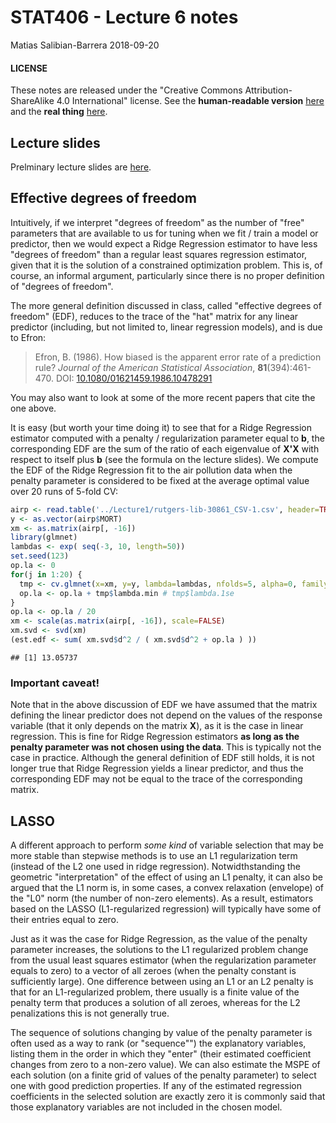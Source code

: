 STAT406 - Lecture 6 notes
================
Matias Salibian-Barrera
2018-09-20

#### LICENSE

These notes are released under the "Creative Commons Attribution-ShareAlike 4.0 International" license. See the **human-readable version** [here](https://creativecommons.org/licenses/by-sa/4.0/) and the **real thing** [here](https://creativecommons.org/licenses/by-sa/4.0/legalcode).

Lecture slides
--------------

Prelminary lecture slides are [here](STAT406-18-lecture-6-preliminary.pdf).

Effective degrees of freedom
----------------------------

Intuitively, if we interpret "degrees of freedom" as the number of "free" parameters that are available to us for tuning when we fit / train a model or predictor, then we would expect a Ridge Regression estimator to have less "degrees of freedom" than a regular least squares regression estimator, given that it is the solution of a constrained optimization problem. This is, of course, an informal argument, particularly since there is no proper definition of "degrees of freedom".

The more general definition discussed in class, called "effective degrees of freedom" (EDF), reduces to the trace of the "hat" matrix for any linear predictor (including, but not limited to, linear regression models), and is due to Efron:

> Efron, B. (1986). How biased is the apparent error rate of a prediction rule? *Journal of the American Statistical Association*, **81**(394):461-470. DOI: [10.1080/01621459.1986.10478291](https://doi.org/10.1080/01621459.1986.10478291)

You may also want to look at some of the more recent papers that cite the one above.

It is easy (but worth your time doing it) to see that for a Ridge Regression estimator computed with a penalty / regularization parameter equal to **b**, the corresponding EDF are the sum of the ratio of each eigenvalue of **X'X** with respect to itself plus **b** (see the formula on the lecture slides). We compute the EDF of the Ridge Regression fit to the air pollution data when the penalty parameter is considered to be fixed at the
average optimal value over 20 runs of 5-fold CV:

``` r
airp <- read.table('../Lecture1/rutgers-lib-30861_CSV-1.csv', header=TRUE, sep=',')
y <- as.vector(airp$MORT)
xm <- as.matrix(airp[, -16])
library(glmnet)
lambdas <- exp( seq(-3, 10, length=50))
set.seed(123)
op.la <- 0
for(j in 1:20) {
  tmp <- cv.glmnet(x=xm, y=y, lambda=lambdas, nfolds=5, alpha=0, family='gaussian')
  op.la <- op.la + tmp$lambda.min # tmp$lambda.1se
}
op.la <- op.la / 20
xm <- scale(as.matrix(airp[, -16]), scale=FALSE)
xm.svd <- svd(xm)
(est.edf <- sum( xm.svd$d^2 / ( xm.svd$d^2 + op.la ) ))
```

    ## [1] 13.05737

### Important caveat!

Note that in the above discussion of EDF we have assumed that the matrix defining the linear predictor does not depend on the values of the response variable (that it only depends on the matrix **X**), as it is the case in linear regression. This is fine for Ridge Regression estimators **as long as the penalty parameter was not chosen using the data**. This is typically not the case in practice. Although the general definition of EDF still holds, it is not longer true that Ridge Regression yields a linear predictor, and thus the corresponding EDF may not be equal to the trace of the corresponding matrix.

LASSO
-----

A different approach to perform *some kind* of variable selection that may be more stable than stepwise methods is to use an L1 regularization term (instead of the L2 one used in ridge regression). Notwidthstanding the geometric "interpretation" of the effect of using an L1 penalty, it can also be argued that the L1 norm is, in some cases, a convex relaxation (envelope) of the "L0" norm (the number of non-zero elements). As a result, estimators based on the LASSO (L1-regularized regression) will typically have some of their entries equal to zero.

Just as it was the case for Ridge Regression, as the value of the penalty parameter increases, the solutions to the L1 regularized problem change from the usual least squares estimator (when the regularization parameter equals to zero) to a vector of all zeroes (when the penalty constant is sufficiently large). One difference between using an L1 or an L2 penalty is that for an L1-regularized problem, there usually is a finite value of the penalty term that produces a solution of all zeroes, whereas for the L2 penalizations this is not generally true.

The sequence of solutions changing by value of the penalty parameter is often used as a way to rank (or "sequence"") the explanatory variables, listing them in the order in which they "enter" (their estimated coefficient changes from zero to a non-zero value). <!-- Varying the value of the penalty term we obtain a path of solutions (much like --> <!-- we did in ridge regression), where the vector of estimated regression --> <!-- coefficients becomes sparser as the penalty gets stronger.  --> We can also estimate the MSPE of each solution (on a finite grid of values of the penalty parameter) to select one with good prediction properties. If any of the estimated regression coefficients in the selected solution are exactly zero it is commonly said that those explanatory variables are not included in the chosen model.

<!-- There are two main implementation of the LASSO in `R`, one is -->
<!-- via the `glmnet` function (in package `glmnet`), and the other -->
<!-- is with the function `lars` in package `lars`. Both, of course, -->
<!-- compute the same estimators, but they do so in different ways.  -->
<!-- We first compute the path of LASSO solutions for the `credit` data -->
<!-- used in previous lectures: -->
<!-- ```{r creditlasso, warning=FALSE, message=FALSE} -->
<!-- x <- read.table('../Lecture5/Credit.csv', sep=',', header=TRUE, row.names=1) -->
<!-- # use non-factor variables -->
<!-- x <- x[, c(1:6, 11)] -->
<!-- y <- as.vector(x$Balance) -->
<!-- xm <- as.matrix(x[, -7]) -->
<!-- library(glmnet) -->
<!-- # alpha = 1 - LASSO -->
<!-- lambdas <- exp( seq(-3, 10, length=50)) -->
<!-- a <- glmnet(x=xm, y=y, lambda=rev(lambdas), -->
<!--             family='gaussian', alpha=1, intercept=TRUE) -->
<!-- ``` -->
<!-- The `plot` method can be used to show the path of solutions, just as -->
<!-- we did for ridge regression: -->
<!-- ```{r creditlasso3, fig.width=5, fig.height=5} -->
<!-- plot(a, xvar='lambda', label=TRUE, lwd=6, cex.axis=1.5, cex.lab=1.2) -->
<!-- ``` -->
<!-- Using `lars::lars()` we obtain: -->
<!-- ```{r creditlars1, fig.width=5, fig.height=5, message=FALSE, warning=FALSE} -->
<!-- library(lars) -->
<!-- b <- lars(x=xm, y=y, type='lasso', intercept=TRUE) -->
<!-- plot(b, lwd=4) -->
<!-- ``` -->
<!-- With `lars` the returned object is a matrix of regression estimators, one -->
<!-- for each value of the penalty constant where a new coefficient "enters" the -->
<!-- model: -->
<!-- ```{r creditlars2} -->
<!-- # see the variables -->
<!-- coef(b) -->
<!-- b -->
<!-- ``` -->
<!-- The presentation below exploits the fact that the LASSO regression estimators -->
<!-- are piecewise linear between values of the regularization parameter where -->
<!-- a variable enters or drops the model. -->
<!-- In order to select one LASSO estimator (among the infinitely many that -->
<!-- are possible) we can use K-fold CV to estimate the MSPE of a few of them  -->
<!-- (for a grid of values of the penalty parameter, for example), and  -->
<!-- choose the one with smallest estimated MSPE: -->
<!-- ```{r creditlars3, fig.width=5, fig.height=5} -->
<!-- # select one solution -->
<!-- set.seed(123) -->
<!-- tmp.la <- cv.lars(x=xm, y=y, intercept=TRUE, type='lasso', K=5, -->
<!--                   index=seq(0, 1, length=20)) -->
<!-- ``` -->
<!-- Given their random nature, it is always a good idea to run K-fold CV experiments  -->
<!-- more than once: -->
<!-- ```{r creditlars4, fig.width=5, fig.height=5} -->
<!-- set.seed(23) -->
<!-- tmp.la <- cv.lars(x=xm, y=y, intercept=TRUE, type='lasso', K=5, -->
<!--                   index=seq(0, 1, length=20)) -->
<!-- ``` -->
<!-- We now repeat the same steps as above but using the implementation -->
<!-- in `glmnet`: -->
<!-- ```{r creditcv, fig.width=5, fig.height=5} -->
<!-- # run 5-fold CV with glmnet() -->
<!-- set.seed(123) -->
<!-- tmp <- cv.glmnet(x=xm, y=y, lambda=lambdas, nfolds=5, alpha=1,  -->
<!--                  family='gaussian', intercept=TRUE) -->
<!-- plot(tmp, lwd=6, cex.axis=1.5, cex.lab=1.2) -->
<!-- ``` -->
<!-- We ran CV again: -->
<!-- ```{r creditcv2, fig.width=5, fig.height=5} -->
<!-- set.seed(23) -->
<!-- tmp <- cv.glmnet(x=xm, y=y, lambda=lambdas, nfolds=5, alpha=1,  -->
<!--                  family='gaussian', intercept=TRUE) -->
<!-- plot(tmp, lwd=6, cex.axis=1.5, cex.lab=1.2) -->
<!-- ``` -->
<!-- Zoom in the CV plot to check the 1-SE rule: -->
<!-- ```{r creditcv4, fig.width=5, fig.height=5} -->
<!-- plot(tmp, lwd=6, cex.axis=1.5, cex.lab=1.2, ylim=c(22000, 33000)) -->
<!-- ``` -->
<!-- The returned object includes the "optimal" value of the  -->
<!-- penalization parameter, which can be used to  -->
<!-- find the corresponding estimates for the regression -->
<!-- coefficients, using the method `coef`: -->
<!-- ```{r creditcv3} -->
<!-- # optimal lambda -->
<!-- tmp$lambda.min -->
<!-- # coefficients for the optimal lambda -->
<!-- coef(tmp, s=tmp$lambda.min) -->
<!-- ``` -->
<!-- We can also use `coef` to compute the coefficients at -->
<!-- any value of the penalty parameter. For example we -->
<!-- show below the coefficients corresponding  -->
<!-- to penalty values of exp(4) and exp(4.5): -->
<!-- ```{r creditcoeffs} -->
<!-- # coefficients for other values of lambda -->
<!-- coef(tmp, s=exp(4)) -->
<!-- coef(tmp, s=exp(4.5)) # note no. of zeroes... -->
<!-- ``` -->
<!-- ## Compare MSPEs of Ridge & LASSO on the credit data -->
<!-- We now use 50 runs of 5-fold cross-validation to -->
<!-- estimate (and compare) the MSPEs of the different  -->
<!-- estimators / predictors: -->
<!-- ```{r mspecredit, warning=FALSE, message=FALSE, fig.width=5, fig.height=5, tidy=TRUE} -->
<!-- library(MASS) -->
<!-- n <- nrow(xm) -->
<!-- k <- 5 -->
<!-- ii <- (1:n) %% k + 1 -->
<!-- set.seed(123) -->
<!-- N <- 50 -->
<!-- mspe.la <- mspe.st <- mspe.ri <- mspe.f <- rep(0, N) -->
<!-- for(i in 1:N) { -->
<!--   ii <- sample(ii) -->
<!--   pr.la <- pr.f <- pr.ri <- pr.st <- rep(0, n) -->
<!--   for(j in 1:k) { -->
<!--     tmp.ri <- cv.glmnet(x=xm[ii != j, ], y=y[ii != j], lambda=lambdas,  -->
<!--                         nfolds=5, alpha=0, family='gaussian')  -->
<!--     tmp.la <- cv.glmnet(x=xm[ii != j, ], y=y[ii != j], lambda=lambdas,  -->
<!--                         nfolds=5, alpha=1, family='gaussian') -->
<!--     null <- lm(Balance ~ 1, data=x[ii != j, ]) -->
<!--     full <- lm(Balance ~ ., data=x[ii != j, ]) -->
<!--     tmp.st <- stepAIC(null, scope=list(lower=null, upper=full), trace=0) -->
<!--     pr.ri[ ii == j ] <- predict(tmp.ri, s='lambda.min', newx=xm[ii==j,]) -->
<!--     pr.la[ ii == j ] <- predict(tmp.la, s='lambda.min', newx=xm[ii==j,]) -->
<!--     pr.st[ ii == j ] <- predict(tmp.st, newdata=x[ii==j,]) -->
<!--     pr.f[ ii == j ] <- predict(full, newdata=x[ii==j,]) -->
<!--   } -->
<!--   mspe.ri[i] <- mean( (x$Balance - pr.ri)^2 ) -->
<!--   mspe.la[i] <- mean( (x$Balance - pr.la)^2 ) -->
<!--   mspe.st[i] <- mean( (x$Balance - pr.st)^2 ) -->
<!--   mspe.f[i] <- mean( (x$Balance - pr.f)^2 ) -->
<!-- } -->
<!-- boxplot(mspe.la, mspe.ri, mspe.st, mspe.f, names=c('LASSO','Ridge', 'Stepwise', 'Full'), col=c('steelblue', 'gray80', 'tomato', 'springgreen'), cex.axis=1, cex.lab=1, cex.main=2) -->
<!-- mtext(expression(hat(MSPE)), side=2, line=2.5) -->
<!-- ``` -->
<!-- We see that in this example LASSO does not seem to provide better -->
<!-- predictions than Ridge Regression. However, it does yield a  -->
<!-- sequence of explanatory variables that can be interpreted as -->
<!-- based on "importance" for the linear regression model (see -->
<!-- above). -->
